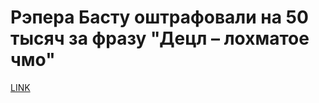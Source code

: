# Рэпера Басту оштрафовали на 50 тысяч за фразу "Децл – лохматое чмо"



[LINK](https://varlamov.ru/2120007.html)
